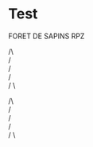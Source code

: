 Test
====

FORET DE SAPINS RPZ

  /\     
 /  \
/    \
 /  \
 /  \
 
  /\     
 /  \
/    \
 /  \
 /  \
